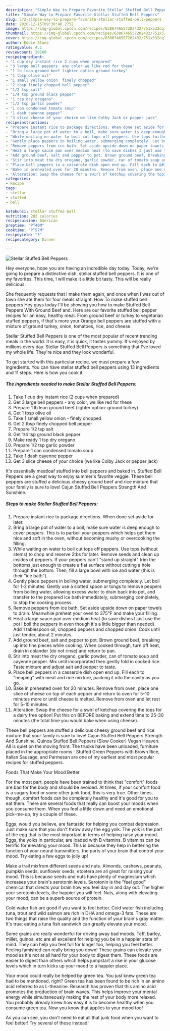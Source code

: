```yaml
---
description: "Simple Way to Prepare Favorite Stellar Stuffed Bell Peppers"
title: "Simple Way to Prepare Favorite Stellar Stuffed Bell Peppers"
slug: 572-simple-way-to-prepare-favorite-stellar-stuffed-bell-peppers
date: 2020-12-15T09:30:40.275Z
image: https://img-global.cpcdn.com/recipes/6386746557202432/751x532cq70/stellar-stuffed-bell-peppers-recipe-main-photo.jpg
thumbnail: https://img-global.cpcdn.com/recipes/6386746557202432/751x532cq70/stellar-stuffed-bell-peppers-recipe-main-photo.jpg
cover: https://img-global.cpcdn.com/recipes/6386746557202432/751x532cq70/stellar-stuffed-bell-peppers-recipe-main-photo.jpg
author: Eddie Stone
ratingvalue: 4.1
reviewcount: 20160
recipeingredient:
- "1 cup dry instant rice 2 cups when prepared"
- "3 large bell peppers  any color we like red for these"
- "1 lb lean ground beef lighter option ground turkey"
- "1 tbsp olive oil"
- "1 small yellow onion  finely chopped"
- "2 tbsp finely chopped bell pepper"
- "1/2 tsp salt"
- "1/4 tsp ground black pepper"
- "1 tsp dry oregano"
- "1/2 tsp garlic powder"
- "1 can condensed tomato soup"
- "1 dash cayenne pepper"
- "3 slice cheese of your choice we like Colby Jack or pepper jack"
recipeinstructions:
- "Prepare instant rice to package directions. When done set aside for later."
- "Bring a large pot of water to a boil, make sure water is deep enough to cover peppers. This is to parboil  your peppers which helps get them nice and soft in the oven, without becoming mushy or overcooking the filling."
- "While waiting on water to boil cut tops off peppers. Use tops (without stems) to chop and reserve 2tbs for later. Remove seeds and clean up insides of peppers. If your peppers can&#39;t &#34;stand up straight&#34; trim the bottoms just enough to create a flat surface without cutting a hole through the bottom. Then, fill a large bowl with ice and water (this is their &#34;ice bath&#34;)."
- "Gently place peppers in boiling water, submerging completely. Let boil for 1-2 minutes. Gently use a slotted spoon or tongs to remove peppers from boiling water, allowing excess water to drain back into pot, and transfer to the prepared ice bath immediately, submerging completely, to stop the cooking process."
- "Remove peppers from ice bath. Set aside upside down on paper towels to drain. Meanwhile preheat your oven to 375°F and make your filling."
- "Heat a large sauce pan over medium heat (to save dishes I just use the pot I boil the peppers in even though it&#39;s a little bigger than needed). Add 1 tablespoon oil, chopped peppers and chopped onion. Cook until just tender, about 2 minutes."
- "Add ground beef, salt and pepper to pot. Brown ground beef, breaking up into fine pieces while cooking. When cooked through, turn off heat, drain in colander (do not rinse) and return to pan."
- "Stir into meat the dry oregano, garlic powder, can of tomato soup and cayenne pepper. Mix until incorporated then gently fold in cooked rice. Taste mixture and adjust salt and pepper to taste."
- "Place bell peppers in a casserole dish open end up. Fill each to &#34;heaping&#34; with meat and rice mixture, packing it into the cavity as you go."
- "Bake in preheated oven for 20 minutes. Remove from oven, place one slice of cheese on top of each pepper and return to oven for 5-10 minutes more or until cheese is melted. Remove from oven and let rest for 5-10 minutes."
- "Alteration: Swap the cheese for a swirl of ketchup covering the tops for a dairy free option! Put this on BEFORE baking and extend time to 25-30 minutes (the total time you would bake when using cheese)."
categories:
- Recipe
tags:
- stellar
- stuffed
- bell

katakunci: stellar stuffed bell 
nutrition: 282 calories
recipecuisine: American
preptime: "PT40M"
cooktime: "PT57M"
recipeyield: "3"
recipecategory: Dinner

---
```



![Stellar Stuffed Bell Peppers](https://img-global.cpcdn.com/recipes/6386746557202432/751x532cq70/stellar-stuffed-bell-peppers-recipe-main-photo.jpg)

Hey everyone, hope you are having an incredible day today. Today, we're going to prepare a distinctive dish, stellar stuffed bell peppers. It is one of my favorites. This time, I will make it a little bit tasty. This will be really delicious.

She frequently requests that I make them again, and once when I was out of town she ate them for four meals straight. How To make stuffed bell peppers Hey guys today I&#39;ll be showing you how to make Stuffed Bell Peppers With Ground Beef and. Here are our favorite stuffed bell pepper recipes for an easy, healthy meal. From ground beef or turkey to vegetarian stuffed peppers, if that&#39;s more your Orange bell peppers are stuffed with a mixture of ground turkey, onion, tomatoes, rice, and cheese.

Stellar Stuffed Bell Peppers is one of the most popular of recent trending meals in the world. It is easy, it is quick, it tastes yummy. It's enjoyed by millions every day. Stellar Stuffed Bell Peppers is something that I've loved my whole life. They're nice and they look wonderful.


To get started with this particular recipe, we must prepare a few ingredients. You can have stellar stuffed bell peppers using 13 ingredients and 11 steps. Here is how you cook it.

<!--inarticleads1-->

##### The ingredients needed to make Stellar Stuffed Bell Peppers:

1. Take 1 cup dry instant rice (2 cups when prepared)
1. Get 3 large bell peppers - any color, we like red for these
1. Prepare 1 lb lean ground beef (lighter option: ground turkey)
1. Get 1 tbsp olive oil
1. Take 1 small yellow onion - finely chopped
1. Get 2 tbsp finely chopped bell pepper
1. Prepare 1/2 tsp salt
1. Get 1/4 tsp ground black pepper
1. Make ready 1 tsp dry oregano
1. Prepare 1/2 tsp garlic powder
1. Prepare 1 can condensed tomato soup
1. Take 1 dash cayenne pepper
1. Get 3 slice cheese of your choice (we like Colby Jack or pepper jack)


It&#39;s essentially meatloaf stuffed into bell peppers and baked in. Stuffed Bell Peppers are a great way to enjoy summer&#39;s favorite veggie. These bell peppers are stuffed a delicious cheesy ground beef and rice mixture that your family is sure to love! Cajun Stuffed Bell Peppers Strength And Sunshine. 

<!--inarticleads2-->

##### Steps to make Stellar Stuffed Bell Peppers:

1. Prepare instant rice to package directions. When done set aside for later.
1. Bring a large pot of water to a boil, make sure water is deep enough to cover peppers. This is to parboil  your peppers which helps get them nice and soft in the oven, without becoming mushy or overcooking the filling.
1. While waiting on water to boil cut tops off peppers. Use tops (without stems) to chop and reserve 2tbs for later. Remove seeds and clean up insides of peppers. If your peppers can&#39;t &#34;stand up straight&#34; trim the bottoms just enough to create a flat surface without cutting a hole through the bottom. Then, fill a large bowl with ice and water (this is their &#34;ice bath&#34;).
1. Gently place peppers in boiling water, submerging completely. Let boil for 1-2 minutes. Gently use a slotted spoon or tongs to remove peppers from boiling water, allowing excess water to drain back into pot, and transfer to the prepared ice bath immediately, submerging completely, to stop the cooking process.
1. Remove peppers from ice bath. Set aside upside down on paper towels to drain. Meanwhile preheat your oven to 375°F and make your filling.
1. Heat a large sauce pan over medium heat (to save dishes I just use the pot I boil the peppers in even though it&#39;s a little bigger than needed). Add 1 tablespoon oil, chopped peppers and chopped onion. Cook until just tender, about 2 minutes.
1. Add ground beef, salt and pepper to pot. Brown ground beef, breaking up into fine pieces while cooking. When cooked through, turn off heat, drain in colander (do not rinse) and return to pan.
1. Stir into meat the dry oregano, garlic powder, can of tomato soup and cayenne pepper. Mix until incorporated then gently fold in cooked rice. Taste mixture and adjust salt and pepper to taste.
1. Place bell peppers in a casserole dish open end up. Fill each to &#34;heaping&#34; with meat and rice mixture, packing it into the cavity as you go.
1. Bake in preheated oven for 20 minutes. Remove from oven, place one slice of cheese on top of each pepper and return to oven for 5-10 minutes more or until cheese is melted. Remove from oven and let rest for 5-10 minutes.
1. Alteration: Swap the cheese for a swirl of ketchup covering the tops for a dairy free option! Put this on BEFORE baking and extend time to 25-30 minutes (the total time you would bake when using cheese).


These bell peppers are stuffed a delicious cheesy ground beef and rice mixture that your family is sure to love! Cajun Stuffed Bell Peppers Strength And Sunshine. Quinoa Stuffed Bell Peppers (Slow Cooker) Vegan Heaven. All is quiet on the moving front. The trucks have been unloaded, furniture placed in the appropriate rooms · Stuffed Green Peppers with Brown Rice, Italian Sausage, and Parmesan are one of my earliest and most popular recipes for stuffed peppers. 

Foods That Make Your Mood Better


For the most part, people have been trained to think that "comfort" foods are bad for the body and should be avoided. At times, if your comfort food is a sugary food or some other junk food, this is very true. Other times, though, comfort foods can be completely healthy and it's good for you to eat them. There are several foods that really can boost your moods when you consume them. When you feel a little down and need an emotional pick-me-up, try a couple of these.

Eggs, would you believe, are fantastic for helping you combat depression. Just make sure that you don't throw away the egg yolk. The yolk is the part of the egg that is the most important in terms of helping raise your mood. Eggs, the yolks in particular, are loaded with B vitamins. B vitamins can be terrific for elevating your mood. This is because they help in bettering the function of your neural transmitters, the parts of your brain that control your mood. Try eating a few eggs to jolly up!

Make a trail mixfrom different seeds and nuts. Almonds, cashews, peanuts, pumpkin seeds, sunflower seeds, etcetera are all great for raising your mood. This is because seeds and nuts have plenty of magnesium which increases your brain's serotonin levels. Serotonin is the "feel good" chemical that directs your brain how you feel day in and day out. The higher your serotonin levels, the happier you will feel. Nuts, along with elevating your mood, can be a superb source of protein.

Cold water fish are good if you want to feel better. Cold water fish including tuna, trout and wild salmon are rich in DHA and omega-3 fats. These are two things that raise the quality and the function of your brain's gray matter. It's true: eating a tuna fish sandwich can greatly elevate your mood. 

Some grains are really wonderful for driving away bad moods. Teff, barley, millet, quinoa, etc are all excellent for helping you be in a happier state of mind. They can help you feel full for longer too, helping you feel better. Feeling famished can really bring you down! These grains can elevate your mood as it's not at all hard for your body to digest them. These foods are easier to digest than others which helps jumpstart a rise in your glucose levels which in turn kicks up your mood to a happier place.

Your mood could really be helped by green tea. You just knew green tea had to be mentioned, right? Green tea has been found to be rich in an amino acid referred to as L-theanine. Research has proven that this amino acid promotes the production of brain waves. This helps improve your mental energy while simultaneously making the rest of your body more relaxed. You probably already knew how easy it is to become healthy when you consume green tea. Now you know that applies to your mood too!

As you can see, you don't need to eat all that junk food when you want to feel better! Try several of these instead!

